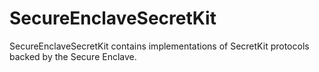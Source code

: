 # SecureEnclaveSecretKit

SecureEnclaveSecretKit contains implementations of SecretKit protocols backed by the Secure Enclave.
